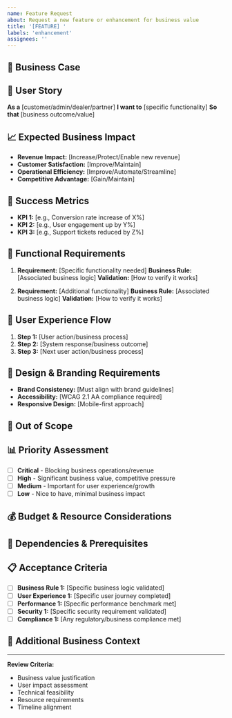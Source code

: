 ```yaml
---
name: Feature Request
about: Request a new feature or enhancement for business value
title: '[FEATURE] '
labels: 'enhancement'
assignees: ''
---
```


## 💼 Business Case

<!-- Describe the business value and strategic importance of this feature -->

## 🎯 User Story

<!-- Format: As a [user type], I want to [action] so that [business value] -->

**As a** [customer/admin/dealer/partner]
**I want to** [specific functionality]
**So that** [business outcome/value]

## 📈 Expected Business Impact

- **Revenue Impact:** [Increase/Protect/Enable new revenue]
- **Customer Satisfaction:** [Improve/Maintain]
- **Operational Efficiency:** [Improve/Automate/Streamline]
- **Competitive Advantage:** [Gain/Maintain]

## 🎯 Success Metrics

<!-- How will we measure the success of this feature? -->

- **KPI 1:** [e.g., Conversion rate increase of X%]
- **KPI 2:** [e.g., User engagement up by Y%]
- **KPI 3:** [e.g., Support tickets reduced by Z%]

## 📝 Functional Requirements

<!-- Detailed requirements from a business perspective -->

1. **Requirement:** [Specific functionality needed]
   **Business Rule:** [Associated business logic]
   **Validation:** [How to verify it works]

2. **Requirement:** [Additional functionality]
   **Business Rule:** [Associated business logic]
   **Validation:** [How to verify it works]

## 🔄 User Experience Flow

1. **Step 1:** [User action/business process]
2. **Step 2:** [System response/business outcome]
3. **Step 3:** [Next user action/business process]

## 🎨 Design & Branding Requirements

<!-- Any specific design, branding, or UI requirements -->

- **Brand Consistency:** [Must align with brand guidelines]
- **Accessibility:** [WCAG 2.1 AA compliance required]
- **Responsive Design:** [Mobile-first approach]

## 🚫 Out of Scope

<!-- Explicitly state what is NOT included in this feature -->

## 📊 Priority Assessment

- [ ] **Critical** - Blocking business operations/revenue
- [ ] **High** - Significant business value, competitive pressure
- [ ] **Medium** - Important for user experience/growth
- [ ] **Low** - Nice to have, minimal business impact

## 💰 Budget & Resource Considerations

<!-- Any budget constraints, timeline requirements, or resource limitations -->

## 🔗 Dependencies & Prerequisites

<!-- What needs to be in place before this feature can be implemented -->

## 📋 Acceptance Criteria

<!-- Business-focused criteria for completion -->

- [ ] **Business Rule 1:** [Specific business logic validated]
- [ ] **User Experience 1:** [Specific user journey completed]
- [ ] **Performance 1:** [Specific performance benchmark met]
- [ ] **Security 1:** [Specific security requirement validated]
- [ ] **Compliance 1:** [Any regulatory/business compliance met]

## 📝 Additional Business Context

<!-- Market research, customer feedback, competitive analysis, etc. -->

---

**Review Criteria:**

- Business value justification
- User impact assessment
- Technical feasibility
- Resource requirements
- Timeline alignment
